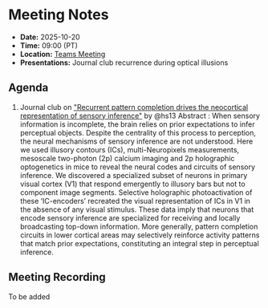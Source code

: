 # Meeting Notes
- **Date:** 2025-10-20
- **Time:** 09:00 (PT)
- **Location:** [Teams Meeting](https://teams.microsoft.com/l/meetup-join/19%3ameeting_NWM1ZWY0NTItMzVlMC00ZjFmLTgyZDAtZDg3NWU0ZDcyMGJl%40thread.v2/0?context=%7b%22Tid%22%3a%2232669cd6-737f-4b39-8bdd-d6951120d3fc%22%2c%22Oid%22%3a%229396d18b-b5cf-4bed-98a0-1cfb7dc82663%22%7d)
- **Presentations:** Journal club recurrence during optical illusions

## Agenda

1. Journal club on ["Recurrent pattern completion drives the neocortical representation of sensory inference"](https://www.nature.com/articles/s41593-025-02055-5) by @hs13
Abstract : 
When sensory information is incomplete, the brain relies on prior expectations to infer perceptual objects. Despite the centrality of this process to perception, the neural mechanisms of sensory inference are not understood. Here we used illusory contours (ICs), multi-Neuropixels measurements, mesoscale two-photon (2p) calcium imaging and 2p holographic optogenetics in mice to reveal the neural codes and circuits of sensory inference. We discovered a specialized subset of neurons in primary visual cortex (V1) that respond emergently to illusory bars but not to component image segments. Selective holographic photoactivation of these ‘IC-encoders’ recreated the visual representation of ICs in V1 in the absence of any visual stimulus. These data imply that neurons that encode sensory inference are specialized for receiving and locally broadcasting top-down information. More generally, pattern completion circuits in lower cortical areas may selectively reinforce activity patterns that match prior expectations, constituting an integral step in perceptual inference.

## Meeting Recording
To be added
